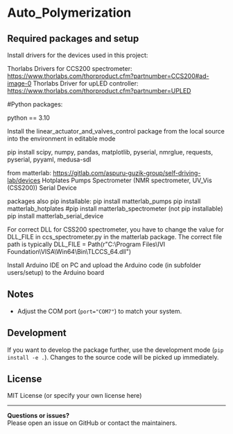 # Auto_Polymerization




## Required packages and setup


Install drivers for the devices used in this project:

Thorlabs Drivers for CCS200 spectrometer: https://www.thorlabs.com/thorproduct.cfm?partnumber=CCS200#ad-image-0 
Thorlabs Driver for upLED controller: https://www.thorlabs.com/thorproduct.cfm?partnumber=UPLED 


#Python packages:

python == 3.10

Install the linear_actuator_and_valves_control package from the local source into the environment in editable mode

pip install scipy, numpy, pandas, matplotlib, pyserial, nmrglue, requests, pyserial, pyyaml, medusa-sdl 

from matterlab:
https://gitlab.com/aspuru-guzik-group/self-driving-lab/devices
Hotplates
Pumps
Spectrometer (NMR spectrometer, UV_Vis (CSS200))
Serial Device

packages also pip installable: 
pip install matterlab_pumps
pip install matterlab_hotplates
#pip install matterlab_spectrometer (not pip installable)
pip install matterlab_serial_device

For correct DLL for CSS200 spectrometer, you have to change the value for DLL_FILE in ccs_spectrometer.py in the matterlab package.
The correct file path is typically DLL_FILE = Path(r"C:\Program Files\IVI Foundation\VISA\Win64\Bin\TLCCS_64.dll")

Install Arduino IDE on PC and upload the Arduino code (in subfolder users/setup) to the Arduino board

## Notes
- Adjust the COM port (`port="COM7"`) to match your system.


## Development

If you want to develop the package further, use the development mode (`pip install -e .`). Changes to the source code will be picked up immediately.

## License
MIT License (or specify your own license here)

---

**Questions or issues?**  
Please open an issue on GitHub or contact the maintainers.
